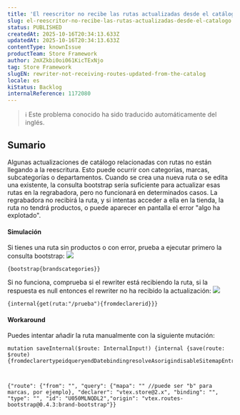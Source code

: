 ```yaml
---
title: 'El reescritor no recibe las rutas actualizadas desde el catálogo'
slug: el-reescritor-no-recibe-las-rutas-actualizadas-desde-el-catalogo
status: PUBLISHED
createdAt: 2025-10-16T20:34:13.633Z
updatedAt: 2025-10-16T20:34:13.633Z
contentType: knownIssue
productTeam: Store Framework
author: 2mXZkbi0oi061KicTExNjo
tag: Store Framework
slugEN: rewriter-not-receiving-routes-updated-from-the-catalog
locale: es
kiStatus: Backlog
internalReference: 1172080
---
```


>ℹ️ Este problema conocido ha sido traducido automáticamente del inglés.

## Sumario


Algunas actualizaciones de catálogo relacionadas con rutas no están llegando a la reescritura. Esto puede ocurrir con categorías, marcas, subcategorías o departamentos. Cuando se crea una nueva ruta o se edita una existente, la consulta bootstrap sería suficiente para actualizar esas rutas en la regrabadora, pero no funcionará en determinados casos. La regrabadora no recibirá la ruta, y si intentas acceder a ella en la tienda, la ruta no tendrá productos, o puede aparecer en pantalla el error "algo ha explotado".


#### Simulación


Si tienes una ruta sin productos o con error, prueba a ejecutar primero la consulta bootstrap:
 ![](https://vtexhelp.zendesk.com/attachments/token/lgRhaWsmwABr8rF4ow1DmLNwC/?name=image.png)

    {bootstrap{brandscategories}}


Si no funciona, comprueba si el rewriter está recibiendo la ruta, si la respuesta es null entonces el rewriter no ha recibido la actualización:
 ![](https://vtexhelp.zendesk.com/attachments/token/W3vx3sa1BFL2DOSIsTh49tuvk/?name=image.png)

    {internal{get(ruta:"/prueba"){fromdeclarerid}}}



#### Workaround


Puedes intentar añadir la ruta manualmente con la siguiente mutación:

    mutation saveInternal($route: InternalInput!) {internal {save(route: $route) {fromdeclarertypeidqueryendDatebindingresolveAsorigindisableSitemapEntry}}}



    {"route": {"from": "", "query": {"mapa": "" //puede ser "b" para marcas, por ejemplo}, "declarer": "vtex.store@2.x", "binding": "", "type": "", "id": "U050MLNQDL2","origin": "vtex.routes-bootstrap@0.4.3:brand-bootstrap"}}




